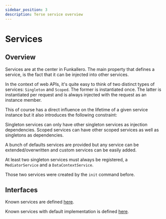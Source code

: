 ```yaml
---
sidebar_position: 3
description: Terse service overview
---
```


# Services

## Overview

Services are at the center in Funkallero. The main property that defines a service, is the fact that it can be injected into other services.

In the context of web APIs, it's quite easy to think of two distinct types of services: `Singleton` and `Scoped`. The former is instantiated once. The latter is instantiated per request and is always injected with the request as an instance member.

This of course has a direct influence on the lifetime of a given service instance but it also introduces the following constraint:

Singleton services can only have other singleton services as injection dependencies. Scoped services can have other scoped services as well as singletons as dependencies.

A bunch of defaults services are provided but any service can be extended/overwritten and custom services can be easily added.

At least two singleton services must always be registered, a `MediatorService` and a `DataContextService`.

Those two services were created by the `init` command before.

## Interfaces

Known services are defined [here](https://github.com/Lindeneg/funkallero/tree/master/packages/funkallero-core/src/service).

Known services with default implementation is defined [here](https://github.com/Lindeneg/funkallero/tree/master/packages/funkallero/src/service).
